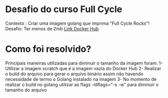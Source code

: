 # Desafio do curso Full Cycle
Contexto : Criar uma imagem golang que imprima "Full Cycle Rocks"!
Desafio: Ter menos de 2mb
[Link Docker Hub](https://hub.docker.com/repository/docker/henriquegor/fullcycle/general)

# Como foi resolvido?
Principais maneiras utilizadas para diminuir o tamanho da imagem foram:
1- Utilizar a imagem scratch que é a imagem vazia do Docker Hub
2- Realizar o build do arquivo para gerar o arquivo binário assim não havendo necessidade de termo o Golang instalado na imagem
3- No momento de realizar o build no golang utilizar as flags -ldflags="-s -w" para diminuir o tamanho do arquivo